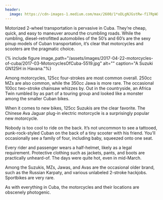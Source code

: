 ```yaml
---
header:
  image: https://cdn-images-1.medium.com/max/2600/1*oDLgNJGstRw-f17RpWX9FQ.jpeg
---
```


Motorized 2-wheel transportation is pervasive in Cuba. They’re cheap, quick, and easy to maneuver around the crumbling roads. While the rumbling, diesel-retrofitted automobiles of the 50’s and 60’s are the sexy pinup models of Cuban transportation, it’s clear that motorcycles and scooters are the pragmatic choice.

{% include figure image_path="/assets/images/2017-04-22-motorcycles-of-cuba/2017-03-MotorcyclesOfCuba-5519.jpg" alt="" caption="A Suzuki GN125H in Havana."%}

Among motorcycles, 125cc four-strokes are most common overall. 250cc MZs are also common, while the 350cc Jawa is more rare. The occasional 100cc two-stroke chainsaw whizzes by. Out in the countryside, an Africa Twin rumbled by as part of a touring group and looked like a monster among the smaller Cuban bikes.

When it comes to new bikes, 125cc Suzukis are the clear favorite. The Chinese Ava Jaguar plug-in electric motorcycle is a surprisingly popular new motorcycle.

Nobody is too cool to ride on the back. It’s not uncommon to see a tattooed, punk-rock-styled Cuban on the back of a tiny scooter with his friend. You’ll occasionally see a family of four, including baby, squeezed onto one seat.

Every rider and passenger wears a half-helmet, likely as a legal requirement. Protective clothing such as jackets, pants, and boots are practically unheard-of. The days were quite hot, even in mid-March.

Among the Suzukis, MZs, Jawas, and Avas are the occasional older brand, such as the Russian Karpaty, and various unlabeled 2-stroke hackjobs. Sportbikes are very rare.

As with everything in Cuba, the motorcycles and their locations are obscenely photogenic.
